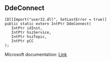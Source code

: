 ## DdeConnect

```
[DllImport("user32.dll", SetLastError = true)]
public static extern IntPtr DdeConnect(
   IntPtr idInst,
   IntPtr hszService,
   IntPtr hszTopic,
   IntPtr pCC
);
```

Microsoft documentation: [Link](https://learn.microsoft.com/en-us/windows/win32/api/ddeml/nf-ddeml-ddeconnect)
